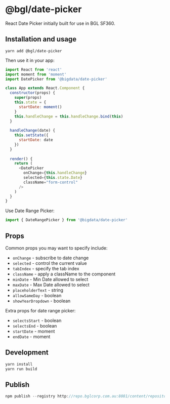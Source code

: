 # @bgl/date-picker

React Date Picker initially built for use in BGL SF360.

## Installation and usage

```
yarn add @bgl/date-picker
```

Then use it in your app:

```js
import React from 'react'
import moment from 'moment'
import DatePicker from '@bigdata/date-picker'

class App extends React.Component {
  constructor(props) {
    super(props)
    this.state = {
      startDate: moment()
    }
    this.handleChange = this.handleChange.bind(this)
  }
  
  handleChange(date) {
    this.setState({
      startDate: date
    })
  }
    
  render() {
    return (
      <DatePicker
        onChange={this.handleChange}
        selected={this.state.Date}
        className="form-control"
      />
    )
  }
}
```

Use Date Range Picker:
```js
import { DateRangePicker } from '@bigdata/date-picker'
```

## Props

Common props you may want to specify include:

- `onChange` - subscribe to date change
- `selected`  - control the current value
- `tabIndex` - specify the tab index
- `className` - apply a className to the component
- `minDate` - Min Date allowed to select
- `maxDate` - Max Date allowed to select
- `placeholderText` - string
- `allowSameDay` - boolean
- `showYearDropdown` - boolean

Extra props for date range picker:

- `selectsStart` - boolean
- `selectsEnd` - boolean
- `startDate` - moment
- `endDate` - moment

## Development
```js
yarn install
yarn run build
```

## Publish
```js
npm publish --registry http://repo.bglcorp.com.au:8081/content/repositories/bgl.npm/
```

